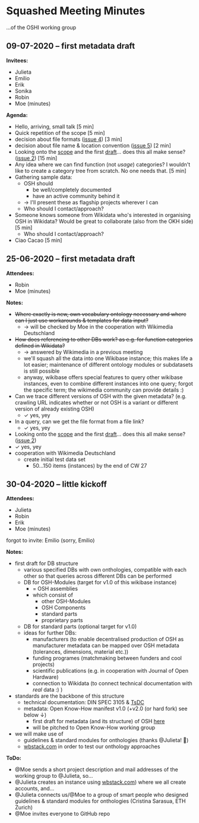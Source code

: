 # Squashed Meeting Minutes

…of the OSHI working group

## 09-07-2020 – first metadata draft

**Invitees:**

- Julieta
- Emilio
- Erik
- Sonika
- Robin
- Moe (minutes)

**Agenda:**

- Hello, arriving, small talk [5 min]
- Quick repetition of the scope [5 min]
- decision about file formats ([issue 4](https://github.com/OPEN-NEXT/OSHI/issues/4)) [3 min]
- decision about file name & location convention ([issue 5](https://github.com/OPEN-NEXT/OSHI/issues/5)) [2 min]
- Looking onto the [scope](Wikibase_Qs.md) and the first [draft](OSH_metadata.md)… does this all make sense? ([issue 2](https://github.com/OPEN-NEXT/OSHI/issues/2)) [15 min]
- Any idea where we can find function (not _usage_) categories? I wouldn't like to create a category tree from scratch. No one needs that. [5 min]
- Gathering sample data:
  - OSH should
    - be well/completely documented
    - have an active community behind it
  - → I'll present these as flagship projects wherever I can
  - Who should I contact/approach?
- Someone knows someone from Wikidata who's interested in organising OSH in Wikidata? Would be great to collaborate (also from the OKH side) [5 min]
  - Who should I contact/approach?
- Ciao Cacao [5 min]

## 25-06-2020 – first metadata draft

**Attendees:**

- Robin
- Moe (minutes)

**Notes:**

- ~~Where exactly is new, own vocabulary ontology necessary and where can I just use workarounds & templates for data input?~~
  - → will be checked by Moe in the cooperation with Wikimedia Deutschland
- ~~How does referencing to other DBs work? as e.g. for function categories defined in Wikidata?~~
  - → answered by Wikimedia in a previous meeting
  - we'll squash all the data into one Wikibase instance; this makes life a lot easier; maintenance of different ontology modules or subdatasets is still possible
  - anyway, wikibase offers special features to query other wikibase instances, even to combine different instances into one query; forgot the specific term; the wikimedia community can provide details :)
- Can we trace different versions of OSH with the given metadata? (e.g. crawling URL indicates whether or not OSH is a variant or different version of already existing OSH)
  - ✓ yes, yey
- In a query, can we get the file format from a file link?
  - ✓ yes, yey
- Looking onto the [scope](Wikibase_Qs.md) and the first [draft](OSH_metadata.md)… does this all make sense? ([issue 2](https://github.com/OPEN-NEXT/OSHI/issues/2))
- ✓ yes, yey
- cooperation with Wikimedia Deutschland
  - create initial test data set
    - 50…150 items (instances) by the end of CW 27

## 30-04-2020 – little kickoff

**Attendees:**

- Julieta
- Robin
- Erik
- Moe (minutes)

forgot to invite: Emilio (sorry, Emilio)

**Notes:**

- first draft for DB structure
  - various specified DBs with own onthologies, compatible with each other so that queries across different DBs can be performed
  - DB for OSH-Modules (target for v1.0 of this wikibase instance)
    - = OSH assemblies
    - which consist of
      - other OSH-Modules
      - OSH Components
      - standard parts
      - proprietary parts
  - DB for standard parts (optional target for v1.0)
  - ideas for further DBs:
    - manufacturers (to enable decentralised production of OSH as manufacturer metadata can be mapped over OSH metadata (tolerances, dimensions, material etc.))
    - funding programes (matchmaking between funders and cool projects)
    - scientific publications (e.g. in  cooperation with Journal of Open Hardware)
    - connection to Wikidata (to connect technical documentation with _real_ data :) )
- standards are the backbone of this structure
  - technical documentation: DIN SPEC 3105 & [TsDC](https://gitlab.com/OSEGermany/oh-tsdc/)
  - metadata: Open Know-How manifest v1.0 (+v2.0 (or hard fork) see below ↓)
    - first draft for metadata (and its structure) of OSH [here](OSH%20metadata.md)
    - will be pitched to Open Know-How working group
- we will make use of
  - guidelines & standard modules for onthologies (thanks @Julieta! 🎉)
  - [wbstack.com](wbstack.com) in order to test our onthology approaches

**ToDo:**

- @Moe sends a short project description and mail addresses of the working group to @Julieta, so…
- @Julieta creates an instance using [wbstack.com](wbstack.com)) where we all create accounts, and…
- @Julieta connects us/@Moe to a group of smart people who designed guidelines & standard modules for onthologies (Cristina Sarasua, ETH Zurich)
- @Moe invites everyone to GitHub repo
